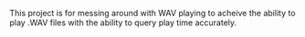 This project is for messing around with WAV playing to acheive the ability
to play .WAV files with the ability to query play time accurately.
